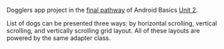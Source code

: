 Dogglers app project in the [final pathway](https://developer.android.com/courses/pathways/android-basics-kotlin-unit-2-pathway-3) of Android Basics [Unit 2](https://developer.android.com/courses/android-basics-kotlin/unit-2).

List of dogs can be presented three ways: by horizontal scrolling, vertical scrolling, and vertically scrolling grid layout.
All of these layouts are powered by the same adapter class.
